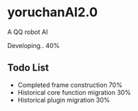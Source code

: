 # yoruchanAI2.0

A QQ robot AI

Developing.. 40%

## Todo List
- Completed frame construction  70%
- Historical core function migration 30%
- Historical plugin migration 30%
